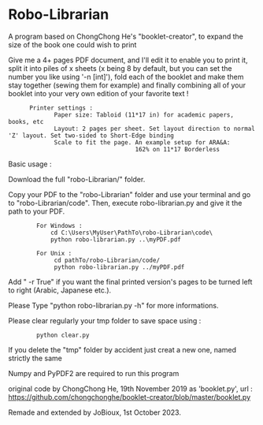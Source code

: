 # Robo-Librarian
A program based on ChongChong He's "booklet-creator", to expand the size of the book one could wish to print


Give me a 4+ pages PDF document, and I'll edit it to enable you to print it, split it into piles 
of x sheets (x being 8 by default, but you can set the number you like using '-n [int]'), fold 
each of the booklet and make them stay together (sewing them for example) and finally combining
all of your booklet into your very own edition of your favorite text !
                                                                      
          Printer settings :
                 Paper size: Tabloid (11*17 in) for academic papers, books, etc 
                 Layout: 2 pages per sheet. Set layout direction to normal 'Z' layout. Set two-sided to Short-Edge binding 
                 Scale to fit the page. An example setup for ARA&A:
                                        162% on 11*17 Borderless 

Basic usage : 

  Download the full "robo-Librarian/" folder.
  
  Copy your PDF to the "robo-Librarian" folder and use your terminal and go to "robo-Librarian/code". 
              Then, execute robo-librarian.py and give it the path to your PDF.
              
            For Windows :  
                cd C:\Users\MyUser\PathTo\robo-Librarian\code\
                python robo-librarian.py ..\myPDF.pdf
            
            For Unix : 
                 cd pathTo/robo-Librarian/code/
                 python robo-librarian.py ../myPDF.pdf

  Add " -r True" if you want the final printed version's pages to be turned left to right (Arabic, Japanese etc.).

  Please Type "python robo-librarian.py -h" for more informations.

  Please clear regularly your tmp folder to save space using : 
            
            python clear.py
  If you delete the "tmp" folder by accident just creat a new one, named strictly the same


  Numpy and PyPDF2 are required to run this program


    
original code by ChongChong He, 19th November 2019 as 'booklet.py', url : https://github.com/chongchonghe/booklet-creator/blob/master/booklet.py
  
  Remade and extended by JoBioux, 1st October 2023.


